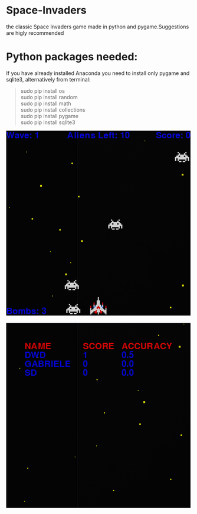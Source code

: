 # Space-Invaders
the classic Space Invaders game made in python and pygame.Suggestions are higly recommended

# Python packages needed:
If you have already installed Anaconda you need to install only pygame and sqlite3, alternatively from terminal:<br/>
> sudo pip install os<br/>
> sudo pip install random<br/>
> sudo pip install math<br/>
> sudo pip install collections<br/>
> sudo pip install pygame<br/>
> sudo pip install sqlite3<br/>

![](images/image1.png) <br/> <br/>
![](images/image2.png)

